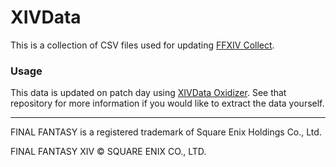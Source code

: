 # XIVData

This is a collection of CSV files used for updating [FFXIV Collect](https://github.com/mattantonelli/ffxiv-collect).

### Usage

This data is updated on patch day using [XIVData Oxidizer](https://github.com/mattantonelli/xiv-data-oxidizer). See that repository for more information if you would like to extract the data yourself.

---

FINAL FANTASY is a registered trademark of Square Enix Holdings Co., Ltd.

FINAL FANTASY XIV © SQUARE ENIX CO., LTD.
